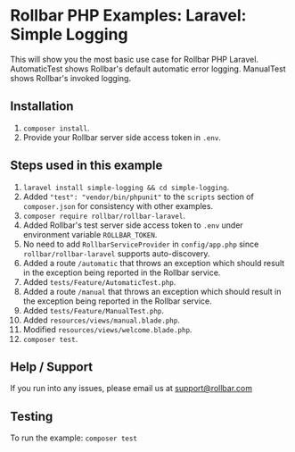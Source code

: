 # Rollbar PHP Examples: Laravel: Simple Logging

This will show you the most basic use case for Rollbar PHP Laravel. 
AutomaticTest shows Rollbar's default automatic error logging. ManualTest shows
Rollbar's invoked logging.

## Installation
1. `composer install`.
2. Provide your Rollbar server side access token in `.env`.

## Steps used in this example

1. `laravel install simple-logging && cd simple-logging`.
2. Added `"test": "vendor/bin/phpunit"` to the `scripts` section of `composer.json` for consistency with other examples.
3. `composer require rollbar/rollbar-laravel`.
4. Added Rollbar's test server side access token to `.env` under environment variable `ROLLBAR_TOKEN`.
5. No need to add `RollbarServiceProvider` in `config/app.php` since `rollbar/rollbar-laravel` supports auto-discovery.
6. Added a route `/automatic` that throws an exception which should result in the exception being reported in the Rollbar service.
7. Added `tests/Feature/AutomaticTest.php`.
8. Added a route `/manual` that throws an exception which should result in the exception being reported in the Rollbar service.
9. Added `tests/Feature/ManualTest.php`.
10. Added `resources/views/manual.blade.php`.
11. Modified `resources/views/welcome.blade.php`.
10. `composer test`.

## Help / Support

If you run into any issues, please email us at [support@rollbar.com](mailto:support@rollbar.com)

## Testing
To run the example: `composer test`
